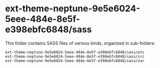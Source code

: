 # ext-theme-neptune-9e5e6024-5eee-484e-8e5f-e398ebfc6848/sass

This folder contains SASS files of various kinds, organized in sub-folders:

    ext-theme-neptune-9e5e6024-5eee-484e-8e5f-e398ebfc6848/sass/etc
    ext-theme-neptune-9e5e6024-5eee-484e-8e5f-e398ebfc6848/sass/src
    ext-theme-neptune-9e5e6024-5eee-484e-8e5f-e398ebfc6848/sass/var

